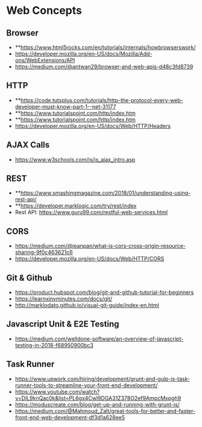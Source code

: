 # Web Concepts #

## Browser ##
* **https://www.html5rocks.com/en/tutorials/internals/howbrowserswork/
* https://developer.mozilla.org/en-US/docs/Mozilla/Add-ons/WebExtensions/API
* https://medium.com/@antwan29/browser-and-web-apis-d48c3fd8739

## HTTP ##
* **https://code.tutsplus.com/tutorials/http-the-protocol-every-web-developer-must-know-part-1--net-31177
* **https://www.tutorialspoint.com/http/index.htm
* **https://www.tutorialspoint.com/http/index.htm
* https://developer.mozilla.org/en-US/docs/Web/HTTP/Headers

## AJAX Calls ##
* https://www.w3schools.com/js/js_ajax_intro.asp

## REST ##
* **https://www.smashingmagazine.com/2018/01/understanding-using-rest-api/
* **https://developer.marklogic.com/try/rest/index
* Rest API: https://www.guru99.com/restful-web-services.html

## CORS ##
* https://medium.com/@jeanpan/what-is-cors-cross-origin-resource-sharing-9f0c463621c6
* https://developer.mozilla.org/en-US/docs/Web/HTTP/CORS

## Git & Github ##
* https://product.hubspot.com/blog/git-and-github-tutorial-for-beginners
* https://learnxinyminutes.com/docs/git/
* http://marklodato.github.io/visual-git-guide/index-en.html

## Javascript Unit & E2E Testing ##
* https://medium.com/welldone-software/an-overview-of-javascript-testing-in-2018-f68950900bc3

## Task Runner ##
* https://www.upwork.com/hiring/development/grunt-and-gulp-js-task-runner-tools-to-streamline-your-front-end-development/
* https://www.youtube.com/watch?v=DlL9knQac0k&list=PL6gx4Cwl9DGA31Z378O2ef9AmpcMxpgh9
* https://moduscreate.com/blog/get-up-and-running-with-grunt-js/
* https://medium.com/@Mahmoud_Zalt/great-tools-for-better-and-faster-front-end-web-development-df3d1a628ee5


